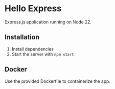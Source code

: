 # Hello Express

Express.js application running on Node 22.

## Installation

1. Install dependencies  
2. Start the server with `npm start`  

## Docker

Use the provided Dockerfile to containerize the app.
